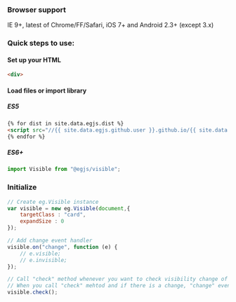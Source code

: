### Browser support
IE 9+, latest of Chrome/FF/Safari, iOS 7+ and Android 2.3+ (except 3.x)

### Quick steps to use:


#### Set up your HTML

``` html
<div>
```

#### Load files or import library


##### ES5
``` html
{% for dist in site.data.egjs.dist %}
<script src="//{{ site.data.egjs.github.user }}.github.io/{{ site.data.egjs.github.repo }}/{{ dist }}"></script>
{% endfor %}
```

##### ES6+
```js
import Visible from "@egjs/visible";
```

### Initialize

```javascript
// Create eg.Visible instance
var visible = new eg.Visible(document,{
    targetClass : "card",
    expandSize : 0
});

// Add change event handler
visible.on("change", function (e) {
    // e.visible;
    // e.invisible;
});

// Call "check" method whenever you want to check visibility change of the elements compared with last time you call "check" method.
// When you call "check" mehtod and if there is a change, "change" event will trigger.
visible.check();    
```

